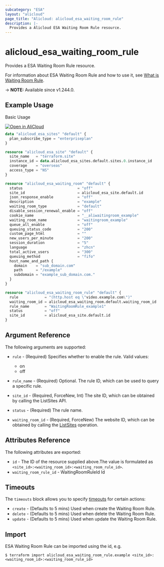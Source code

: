 ```yaml
---
subcategory: "ESA"
layout: "alicloud"
page_title: "Alicloud: alicloud_esa_waiting_room_rule"
description: |-
  Provides a Alicloud ESA Waiting Room Rule resource.
---
```


# alicloud_esa_waiting_room_rule

Provides a ESA Waiting Room Rule resource.



For information about ESA Waiting Room Rule and how to use it, see [What is Waiting Room Rule](https://next.api.alibabacloud.com/document/ESA/2024-09-10/CreateWaitingRoomRule).

-> **NOTE:** Available since v1.244.0.

## Example Usage

Basic Usage

<div style="display: block;margin-bottom: 40px;"><div class="oics-button" style="float: right;position: absolute;margin-bottom: 10px;">
  <a href="https://api.aliyun.com/terraform?resource=alicloud_esa_waiting_room_rule&exampleId=4fcf141c-b3a7-abce-a519-49066e7d08b607966cc7&activeTab=example&spm=docs.r.esa_waiting_room_rule.0.4fcf141cb3&intl_lang=EN_US" target="_blank">
    <img alt="Open in AliCloud" src="https://img.alicdn.com/imgextra/i1/O1CN01hjjqXv1uYUlY56FyX_!!6000000006049-55-tps-254-36.svg" style="max-height: 44px; max-width: 100%;">
  </a>
</div></div>

```terraform
data "alicloud_esa_sites" "default" {
  plan_subscribe_type = "enterpriseplan"
}

resource "alicloud_esa_site" "default" {
  site_name   = "terraform.site"
  instance_id = data.alicloud_esa_sites.default.sites.0.instance_id
  coverage    = "overseas"
  access_type = "NS"
}

resource "alicloud_esa_waiting_room" "default" {
  status                         = "off"
  site_id                        = alicloud_esa_site.default.id
  json_response_enable           = "off"
  description                    = "example"
  waiting_room_type              = "default"
  disable_session_renewal_enable = "off"
  cookie_name                    = "__aliwaitingroom_example"
  waiting_room_name              = "waitingroom_example"
  queue_all_enable               = "off"
  queuing_status_code            = "200"
  custom_page_html               = ""
  new_users_per_minute           = "200"
  session_duration               = "5"
  language                       = "zhcn"
  total_active_users             = "300"
  queuing_method                 = "fifo"
  host_name_and_path {
    domain    = "sub_domain.com"
    path      = "/example"
    subdomain = "example_sub_domain.com."
  }
}

resource "alicloud_esa_waiting_room_rule" "default" {
  rule            = "(http.host eq \"video.example.com\")"
  waiting_room_id = alicloud_esa_waiting_room.default.waiting_room_id
  rule_name       = "WaitingRoomRule_example1"
  status          = "off"
  site_id         = alicloud_esa_site.default.id
}
```

## Argument Reference

The following arguments are supported:
* `rule` - (Required) Specifies whether to enable the rule. Valid values:

  - on
  - off
* `rule_name` - (Required) Optional. The rule ID, which can be used to query a specific rule.
* `site_id` - (Required, ForceNew, Int) The site ID, which can be obtained by calling the ListSites API.
* `status` - (Required) The rule name.
* `waiting_room_id` - (Required, ForceNew) The website ID, which can be obtained by calling the [ListSites](https://www.alibabacloud.com/help/en/doc-detail/2850189.html) operation.

## Attributes Reference

The following attributes are exported:
* `id` - The ID of the resource supplied above.The value is formulated as `<site_id>:<waiting_room_id>:<waiting_room_rule_id>`.
* `waiting_room_rule_id` - WaitingRoomRuleId Id

## Timeouts

The `timeouts` block allows you to specify [timeouts](https://www.terraform.io/docs/configuration-0-11/resources.html#timeouts) for certain actions:
* `create` - (Defaults to 5 mins) Used when create the Waiting Room Rule.
* `delete` - (Defaults to 5 mins) Used when delete the Waiting Room Rule.
* `update` - (Defaults to 5 mins) Used when update the Waiting Room Rule.

## Import

ESA Waiting Room Rule can be imported using the id, e.g.

```shell
$ terraform import alicloud_esa_waiting_room_rule.example <site_id>:<waiting_room_id>:<waiting_room_rule_id>
```